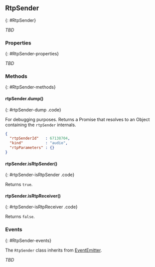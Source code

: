 ## RtpSender
{: #RtpSender}

*TBD*


### Properties
{: #RtpSender-properties}

<section markdown="1">

*TBD*

</section>


### Methods
{: #RtpSender-methods}

<section markdown="1">

#### rtpSender.dump()
{: #rtpSender-dump .code}

For debugging purposes. Returns a Promise that resolves to an Object containing the `rtpSender` internals.

```json
{
  "rtpSenderId"   : 67138704,
  "kind"          : "audio",
  "rtpParameters" : {}
}
```

#### rtpSender.isRtpSender()
{: #rtpSender-isRtpSender .code}

Returns `true`.

#### rtpSender.isRtpReceiver()
{: #rtpSender-isRtpReceiver .code}

Returns `false`.

</section>


### Events
{: #RtpSender-events}

The `RtpSender` class inherits from [EventEmitter](https://nodejs.org/api/events.html#events_class_eventemitter).

<section markdown="1">

*TBD*

</section>
